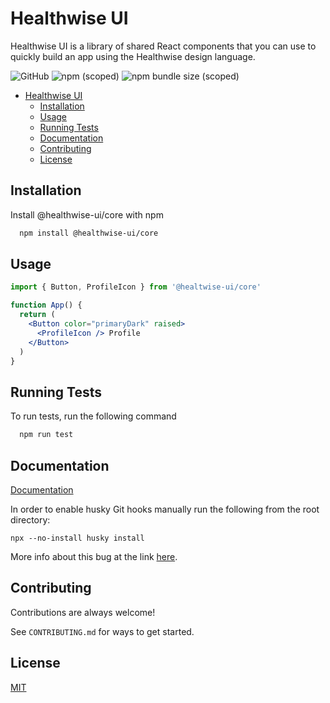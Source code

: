 # Healthwise UI

Healthwise UI is a library of shared React components that you can use to quickly build an app using the Healthwise design language.

![GitHub](https://img.shields.io/github/license/healthwise/healthwise-ui?style=flat-square)
![npm (scoped)](https://img.shields.io/npm/v/@healthwise-ui/core?style=flat-square)
![npm bundle size (scoped)](https://img.shields.io/bundlephobia/minzip/@healthwise-ui/core?style=flat-square)

- [Healthwise UI](#healthwise-ui)
  - [Installation](#installation)
  - [Usage](#usage)
  - [Running Tests](#running-tests)
  - [Documentation](#documentation)
  - [Contributing](#contributing)
  - [License](#license)

## Installation

Install @healthwise-ui/core with npm

```bash
  npm install @healthwise-ui/core
```

## Usage

```jsx
import { Button, ProfileIcon } from '@healtwise-ui/core'

function App() {
  return (
    <Button color="primaryDark" raised>
      <ProfileIcon /> Profile
    </Button>
  )
}
```

## Running Tests

To run tests, run the following command

```bash
  npm run test
```

## Documentation

[Documentation](https://healthwise.github.io/healthwise-ui/)

In order to enable husky Git hooks manually run the following from the root directory:

```
npx --no-install husky install
```

More info about this bug at the link [here](https://github.com/typicode/husky/issues/851).

## Contributing

Contributions are always welcome!

See `CONTRIBUTING.md` for ways to get started.

## License

[MIT](https://choosealicense.com/licenses/mit/)
